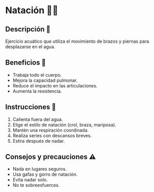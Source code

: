 # Natación  🏊‍♂️

## Descripción 📖
Ejercicio acuático que utiliza el movimiento de brazos y piernas para desplazarse en el agua.

## Beneficios 🌱
- Trabaja todo el cuerpo.
- Mejora la capacidad pulmonar.
- Reduce el impacto en las articulaciones.
- Aumenta la resistencia.

## Instrucciones 📜
1. Calienta fuera del agua.
2. Elige el estilo de natación (crol, braza, mariposa).
3. Mantén una respiración coordinada.
4. Realiza series con descansos breves.
5. Estira después de nadar.

## Consejos y precauciones ⚠️
- Nada en lugares seguros.
- Usa gafas y gorro de natación.
- Evita nadar solo.
- No te sobreesfuerces.